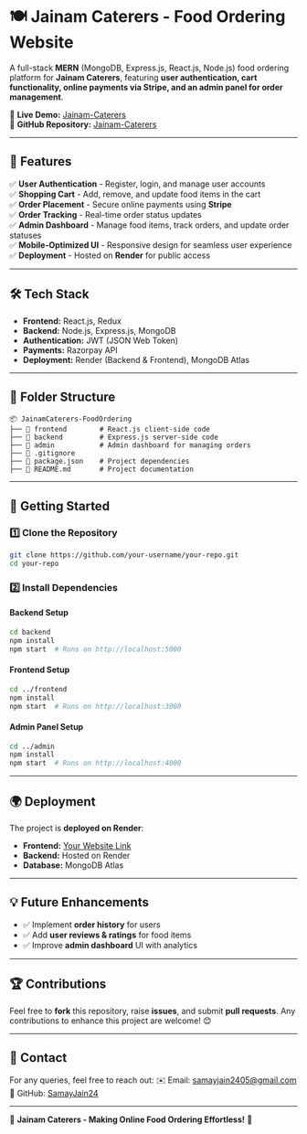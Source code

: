 # 🍽️ Jainam Caterers - Food Ordering Website

A full-stack **MERN** (MongoDB, Express.js, React.js, Node.js) food ordering platform for **Jainam Caterers**, featuring **user authentication, cart functionality, online payments via Stripe, and an admin panel for order management**.

🔗 **Live Demo:** [Jainam-Caterers](https://jainamcaterers.onrender.com/)  
📂 **GitHub Repository:** [Jainam-Caterers](https://github.com/SamayJain24/Jainam-Caterers)

---

## 🚀 Features

✅ **User Authentication** - Register, login, and manage user accounts  
✅ **Shopping Cart** - Add, remove, and update food items in the cart  
✅ **Order Placement** - Secure online payments using **Stripe**  
✅ **Order Tracking** - Real-time order status updates  
✅ **Admin Dashboard** - Manage food items, track orders, and update order statuses  
✅ **Mobile-Optimized UI** - Responsive design for seamless user experience  
✅ **Deployment** - Hosted on **Render** for public access  

---

## 🛠️ Tech Stack

- **Frontend:** React.js, Redux  
- **Backend:** Node.js, Express.js, MongoDB  
- **Authentication:** JWT (JSON Web Token)  
- **Payments:** Razorpay API  
- **Deployment:** Render (Backend & Frontend), MongoDB Atlas  

---

## 📂 Folder Structure

```
📦 JainamCaterers-FoodOrdering
├── 📁 frontend        # React.js client-side code
├── 📁 backend         # Express.js server-side code
├── 📁 admin           # Admin dashboard for managing orders
├── 📄 .gitignore
├── 📄 package.json    # Project dependencies
├── 📄 README.md       # Project documentation
```

---

## 🚀 Getting Started

### 1️⃣ Clone the Repository
```bash
git clone https://github.com/your-username/your-repo.git
cd your-repo
```

### 2️⃣ Install Dependencies
#### Backend Setup
```bash
cd backend
npm install
npm start  # Runs on http://localhost:5000
```

#### Frontend Setup
```bash
cd ../frontend
npm install
npm start  # Runs on http://localhost:3000
```

#### Admin Panel Setup
```bash
cd ../admin
npm install
npm start  # Runs on http://localhost:4000
```

---

## 🌍 Deployment

The project is **deployed on Render**:
- **Frontend:** [Your Website Link](https://jainamcaterers.onrender.com/)
- **Backend:** Hosted on Render
- **Database:** MongoDB Atlas

---

## 💡 Future Enhancements

- ✅ Implement **order history** for users  
- ✅ Add **user reviews & ratings** for food items  
- ✅ Improve **admin dashboard** UI with analytics  

---

## 🏆 Contributions
Feel free to **fork** this repository, raise **issues**, and submit **pull requests**. Any contributions to enhance this project are welcome! 😊

---

## 📩 Contact
For any queries, feel free to reach out:
✉️ Email: samayjain2405@gmail.com  
📌 GitHub: [SamayJain24](https://github.com/SamayJain24)  

---

🚀 **Jainam Caterers - Making Online Food Ordering Effortless!** 🍲
